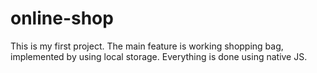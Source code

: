 # online-shop
This is my first project. The main feature is working shopping bag, implemented by using local storage. Everything is done using native JS.
